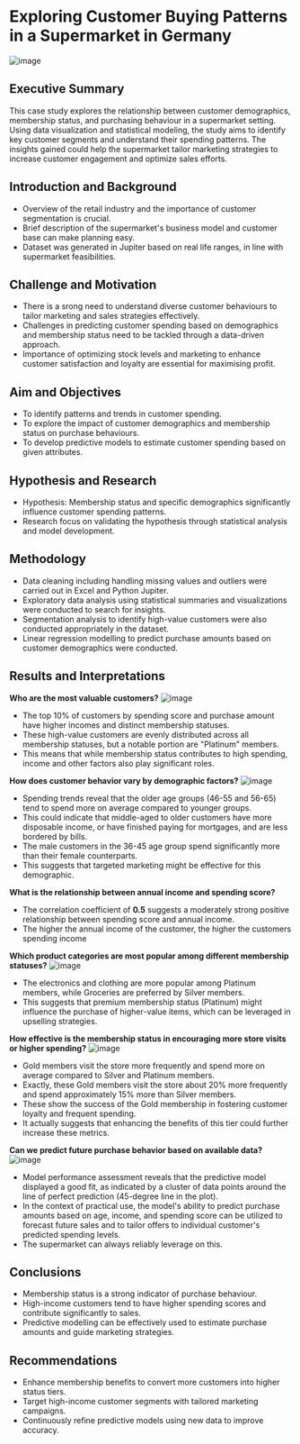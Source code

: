 # Exploring Customer Buying Patterns in a Supermarket in Germany
![image](https://github.com/OnonaChukwu/Supermarket_sales/assets/155753951/866ba920-f0d1-4e49-9d6b-e49526281589)

## Executive Summary
This case study explores the relationship between customer demographics, membership status, and purchasing behaviour in a supermarket setting. Using data visualization and statistical modeling, the study aims to identify key customer segments and understand their spending patterns. The insights gained could help the supermarket tailor marketing strategies to increase customer engagement and optimize sales efforts.

## Introduction and Background
- Overview of the retail industry and the importance of customer segmentation is crucial.
- Brief description of the supermarket's business model and customer base can make planning easy.
- Dataset was generated in Jupiter based on real life ranges, in line with supermarket feasibilities.

## Challenge and Motivation
- There is a srong need to understand diverse customer behaviours to tailor marketing and sales strategies effectively.
- Challenges in predicting customer spending based on demographics and membership status need to be tackled through a data-driven approach.
- Importance of optimizing stock levels and marketing to enhance customer satisfaction and loyalty are essential for maximising profit.

## Aim and Objectives
- To identify patterns and trends in customer spending.
- To explore the impact of customer demographics and membership status on purchase behaviours.
- To develop predictive models to estimate customer spending based on given attributes.

## Hypothesis and Research
- Hypothesis: Membership status and specific demographics significantly influence customer spending patterns.
- Research focus on validating the hypothesis through statistical analysis and model development.

## Methodology
- Data cleaning including handling missing values and outliers were carried out in Excel and Python Jupiter.
- Exploratory data analysis using statistical summaries and visualizations were conducted to search for insights.
- Segmentation analysis to identify high-value customers were also conducted appropriately in the dataset.
- Linear regression modelling to predict purchase amounts based on customer demographics were conducted.

## Results and Interpretations

**Who are the most valuable customers?**
![image](https://github.com/OnonaChukwu/Supermarket_sales/assets/155753951/46f2a305-72d4-4b41-ba8e-89a5396eb694)
- The top 10% of customers by spending score and purchase amount have higher incomes and distinct membership statuses.
- These high-value customers are evenly distributed across all membership statuses, but a notable portion are "Platinum" members.
- This means that while membership status contributes to high spending, income and other factors also play significant roles. 

**How does customer behavior vary by demographic factors?**
![image](https://github.com/OnonaChukwu/Supermarket_sales/assets/155753951/d6262208-51fe-4f43-ae13-40e99293cece)
- Spending trends reveal that the older age groups (46-55 and 56-65) tend to spend more on average compared to younger groups.
- This could indicate that middle-aged to older customers have more disposable income, or have finished paying for mortgages, and are less bordered by bills.
- The male customers in the 36-45 age group spend significantly more than their female counterparts.
- This suggests that targeted marketing might be effective for this demographic.

**What is the relationship between annual income and spending score?**
- The correlation coefficient of **0.5** suggests a moderately strong positive relationship between spending score and annual income.
- The higher the annual income of the customer, the higher the customers spending income 

**Which product categories are most popular among different membership statuses?**
![image](https://github.com/OnonaChukwu/Supermarket_sales/assets/155753951/48b5d81e-d424-467e-aa9e-a7ee4bf7e7df)
- The electronics and clothing are more popular among Platinum members, while Groceries are preferred by Silver members.
- This suggests that premium membership status (Platinum) might influence the purchase of higher-value items, which can be leveraged in upselling strategies.

**How effective is the membership status in encouraging more store visits or higher spending?**
![image](https://github.com/OnonaChukwu/Supermarket_sales/assets/155753951/09a1608e-5d56-49dd-9f2e-2d32e3e0688a)
- Gold members visit the store more frequently and spend more on average compared to Silver and Platinum members.
- Exactly, these Gold members visit the store about 20% more frequently and spend approximately 15% more than Silver members.
- These show the success of the Gold membership in fostering customer loyalty and frequent spending.
- It actually suggests that enhancing the benefits of this tier could further increase these metrics.

**Can we predict future purchase behavior based on available data?**
![image](https://github.com/OnonaChukwu/Supermarket_sales/assets/155753951/5ad4fea4-e474-4f67-8d5e-bcb887f59fe8)
- Model performance assessment reveals that the predictive model displayed a good fit, as indicated by a cluster of data points around the line of perfect prediction (45-degree line in the plot).
- In the context of practical use, the model's ability to predict purchase amounts based on age, income, and spending score can be utilized to forecast future sales and to tailor offers to individual customer's predicted spending levels.
- The supermarket can always reliably leverage on this.

## Conclusions
- Membership status is a strong indicator of purchase behaviour.
- High-income customers tend to have higher spending scores and contribute significantly to sales.
- Predictive modelling can be effectively used to estimate purchase amounts and guide marketing strategies.

## Recommendations
- Enhance membership benefits to convert more customers into higher status tiers.
- Target high-income customer segments with tailored marketing campaigns.
- Continuously refine predictive models using new data to improve accuracy.
